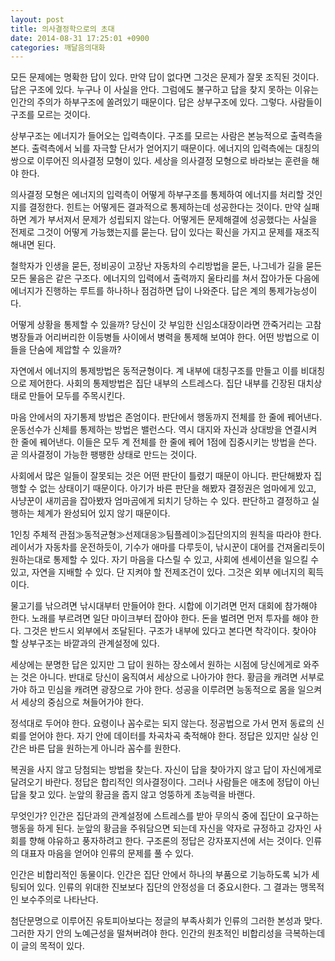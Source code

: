```yaml
---
layout: post
title: 의사결정학으로의 초대
date: 2014-08-31 17:25:01 +0900
categories: 깨달음의대화
---
```

  


모든 문제에는 명확한 답이 있다. 만약 답이 없다면 그것은 문제가 잘못 조직된 것이다. 답은 구조에 있다. 누구나 이 사실을 안다. 그럼에도 불구하고 답을 찾지 못하는 이유는 인간의 주의가 하부구조에 쏠려있기 때문이다. 답은 상부구조에 있다. 그렇다. 사람들이 구조를 모르는 것이다. 

  


상부구조는 에너지가 들어오는 입력측이다. 구조를 모르는 사람은 본능적으로 출력측을 본다. 출력측에서 뇌를 자극할 단서가 얻어지기 때문이다. 에너지의 입력측에는 대칭의 쌍으로 이루어진 의사결정 모형이 있다. 세상을 의사결정 모형으로 바라보는 훈련을 해야 한다. 

  


의사결정 모형은 에너지의 입력측이 어떻게 하부구조를 통제하여 에너지를 처리할 것인지를 결정한다. 힌트는 어떻게든 결과적으로 통제하는데 성공한다는 것이다. 만약 실패하면 계가 부서져서 문제가 성립되지 않는다. 어떻게든 문제해결에 성공했다는 사실을 전제로 그것이 어떻게 가능했는지를 묻는다. 답이 있다는 확신을 가지고 문제를 재조직해내면 된다. 

  


철학자가 인생을 묻든, 정비공이 고장난 자동차의 수리방법을 묻든, 나그네가 길을 묻든 모든 물음은 같은 구조다. 에너지의 입력에서 출력까지 울타리를 쳐서 잡아가둔 다음에 에너지가 진행하는 루트를 하나하나 점검하면 답이 나와준다. 답은 계의 통제가능성이다. 

  


어떻게 상황을 통제할 수 있을까? 당신이 갓 부임한 신임소대장이라면 깐죽거리는 고참병장들과 어리버리한 이등병들 사이에서 병력을 통제해 보여야 한다. 어떤 방법으로 이들을 단숨에 제압할 수 있을까? 

  


자연에서 에너지의 통제방법은 동적균형이다. 계 내부에 대칭구조를 만들고 이를 비대칭으로 제어한다. 사회의 통제방법은 집단 내부의 스트레스다. 집단 내부를 긴장된 대치상태로 만들어 모두를 주목시킨다. 

  


마음 안에서의 자기통제 방법은 존엄이다. 판단에서 행동까지 전체를 한 줄에 꿰어낸다. 운동선수가 신체를 통제하는 방법은 밸런스다. 역시 대지와 자신과 상대방을 연결시켜 한 줄에 꿰어낸다. 이들은 모두 계 전체를 한 줄에 꿰어 1점에 집중시키는 방법을 쓴다. 곧 의사결정이 가능한 팽팽한 상태로 만드는 것이다. 

  


사회에서 많은 일들이 잘못되는 것은 어떤 판단이 틀렸기 때문이 아니다. 판단해봤자 집행할 수 없는 상태이기 때문이다. 아기가 바른 판단을 해봤자 결정권은 엄마에게 있고, 사냥꾼이 새끼곰을 잡아봤자 엄마곰에게 되치기 당하는 수 있다. 판단하고 결정하고 실행하는 체계가 완성되어 있지 않기 때문이다. 

  


1인칭 주체적 관점≫동적균형≫선제대응≫팀플레이≫집단의지의 원칙을 따라야 한다. 레이서가 자동차를 운전하듯이, 기수가 애마를 다루듯이, 낚시꾼이 대어를 건져올리듯이 원하는대로 통제할 수 있다. 자기 마음을 다스릴 수 있고, 사회에 센세이션을 일으킬 수 있고, 자연을 지배할 수 있다. 단 지켜야 할 전제조건이 있다. 그것은 외부 에너지의 획득이다. 

  


물고기를 낚으려면 낚시대부터 만들어야 한다. 시합에 이기려면 먼저 대회에 참가해야 한다. 노래를 부르려면 일단 마이크부터 잡아야 한다. 돈을 벌려면 먼저 투자를 해야 한다. 그것은 반드시 외부에서 조달된다. 구조가 내부에 있다고 본다면 착각이다. 찾아야 할 상부구조는 바깥과의 관계설정에 있다. 

  


세상에는 분명한 답은 있지만 그 답이 원하는 장소에서 원하는 시점에 당신에게로 와주는 것은 아니다. 반대로 당신이 움직여서 세상으로 나아가야 한다. 황금을 캐려면 서부로 가야 하고 민심을 캐려면 광장으로 가야 한다. 성공을 이루려면 능동적으로 몸을 일으켜서 세상의 중심으로 쳐들어가야 한다. 

  


정석대로 두어야 한다. 요령이나 꼼수로는 되지 않는다. 정공법으로 가서 먼저 동료의 신뢰를 얻어야 한다. 자기 안에 데이터를 차곡차곡 축적해야 한다. 정답은 있지만 실상 인간은 바른 답을 원하는게 아니라 꼼수를 원한다. 

  


복권을 사지 않고 당첨되는 방법을 찾는다. 자신이 답을 찾아가지 않고 답이 자신에게로 달려오기 바란다. 정답은 합리적인 의사결정이다. 그러나 사람들은 애초에 정답이 아닌 답을 찾고 있다. 눈앞의 황금을 줍지 않고 엉뚱하게 초능력을 바랜다. 

  


무엇인가? 인간은 집단과의 관계설정에 스트레스를 받아 무의식 중에 집단이 요구하는 행동을 하게 된다. 눈앞의 황금을 주워담으면 되는데 자신을 약자로 규정하고 강자인 사회를 향해 야유하고 풍자하려고 한다. 구조론의 정답은 강자포지션에 서는 것이다. 인류의 대표자 마음을 얻어야 인류의 문제를 풀 수 있다. 

  


인간은 비합리적인 동물이다. 인간은 집단 안에서 하나의 부품으로 기능하도록 뇌가 세팅되어 있다. 인류의 위대한 진보보다 집단의 안정성을 더 중요시한다. 그 결과는 맹목적인 보수주의로 나타난다. 

  


첨단문명으로 이루어진 유토피아보다는 정글의 부족사회가 인류의 그러한 본성과 맞다. 그러한 자기 안의 노예근성을 떨쳐버려야 한다. 인간의 원초적인 비합리성을 극복하는데 이 글의 목적이 있다.